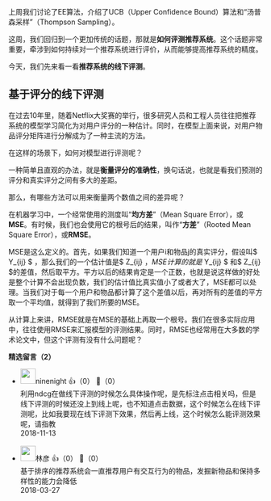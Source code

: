 上周我们讨论了EE算法，介绍了UCB（Upper Confidence Bound）算法和“汤普森采样”（Thompson Sampling）。

这周，我们回归到一个更加传统的话题，那就是**如何评测推荐系统**。这个话题非常重要，牵涉到如何持续对一个推荐系统进行评价，从而能够提高推荐系统的精度。

今天，我们先来看一看**推荐系统的线下评测**。

## 基于评分的线下评测

在过去10年里，随着Netflix大奖赛的举行，很多研究人员和工程人员往往把推荐系统的模型学习简化为对用户评分的一种估计。同时，在模型上面来说，对用户物品评分矩阵进行分解成为了一种主流的方法。

在这样的场景下，如何对模型进行评测呢？

一种简单且直观的办法，就是**衡量评分的准确性**，换句话说，也就是看我们预测的评分和真实评分之间有多大的差距。

那么，有哪些方法可以用来衡量两个数值之间的差异呢？

在机器学习中，一个经常使用的测度叫“**均方差**”（Mean Square Error），或**MSE**。有时候，我们也会使用它的根号后的结果，叫作“**方差**”（Rooted Mean Square Error），或**RMSE**。

MSE是这么定义的。首先，如果我们知道一个用户i和物品j的真实评分，假设叫$ Y\_{ij} $ ，那么我们的一个估计值是$ Z\_{ij} $，MSE计算的就是$ Y\_{ij} $ 和$ Z\_{ij} $的差值，然后取平方。平方以后的结果肯定是一个正数，也就是说这样做的好处是整个计算不会出现负数，我们的估计值比真实值小了或者大了，MSE都可以处理。当我们对于每一个用户和物品都计算了这个差值以后，再对所有的差值的平方取一个平均值，就得到了我们所要的MSE。

从计算上来讲，RMSE就是在MSE的基础上再取一个根号。我们在很多实际应用中，往往使用RMSE来汇报模型的评测结果。同时，RMSE也经常用在大多数的学术论文中，但这个评测有没有什么问题呢？
<div><strong>精选留言（2）</strong></div><ul>
<li><img src="" width="30px"><span>ninenight</span> 👍（0） 💬（0）<div>利用ndcg在做线下评测的时候怎么具体操作呢，是先标注点击相关吗，但是线下评测的时候还没上到线上呢，也不知道点击数据，这个时候怎么在线下评测呢，比如我要现在线下评测下效果，然后再上线，这个时候怎么能评测效果呢，请指教</div>2018-11-13</li><br/><li><img src="https://static001.geekbang.org/account/avatar/00/0f/c1/a7/5e66d331.jpg" width="30px"><span>林彦</span> 👍（0） 💬（0）<div>基于排序的推荐系统会一直推荐用户有交互行为的物品，发掘新物品和保持多样性的能力会降低</div>2018-03-27</li><br/>
</ul>